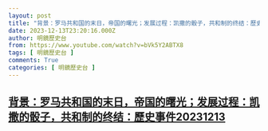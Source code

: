 ```yaml
---
layout: post
title: "背景：罗马共和国的末日，帝国的曙光；发展过程：凯撒的骰子，共和制的终结：歷史事件20231213"
date: 2023-12-13T23:20:16.000Z
author: 明鏡歷史台
from: https://www.youtube.com/watch?v=bVk5Y2ABTX8
tags: [ 明鏡歷史台 ]
comments: True
categories: [ 明鏡歷史台 ]
---
```

<!--1702509616000-->
[背景：罗马共和国的末日，帝国的曙光；发展过程：凯撒的骰子，共和制的终结：歷史事件20231213](https://www.youtube.com/watch?v=bVk5Y2ABTX8)
------

<div>

</div>
